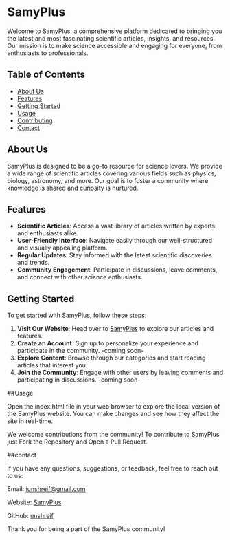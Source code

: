 # SamyPlus

Welcome to SamyPlus, a comprehensive platform dedicated to bringing you the latest and most fascinating scientific articles, insights, and resources. Our mission is to make science accessible and engaging for everyone, from enthusiasts to professionals.

## Table of Contents

- [About Us](#about-us)
- [Features](#features)
- [Getting Started](#getting-started)
- [Usage](#usage)
- [Contributing](#contributing)
- [Contact](#contact)

## About Us

SamyPlus is designed to be a go-to resource for science lovers. We provide a wide range of scientific articles covering various fields such as physics, biology, astronomy, and more. Our goal is to foster a community where knowledge is shared and curiosity is nurtured.

## Features

- **Scientific Articles**: Access a vast library of articles written by experts and enthusiasts alike.
- **User-Friendly Interface**: Navigate easily through our well-structured and visually appealing platform.
- **Regular Updates**: Stay informed with the latest scientific discoveries and trends.
- **Community Engagement**: Participate in discussions, leave comments, and connect with other science enthusiasts.

## Getting Started

To get started with SamyPlus, follow these steps:

1. **Visit Our Website**: Head over to [SamyPlus](https://unshreif.github.io/samyplus/) to explore our articles and features.
3. **Create an Account**: Sign up to personalize your experience and participate in the community. -coming soon-
4. **Explore Content**: Browse through our categories and start reading articles that interest you.
5. **Join the Community**: Engage with other users by leaving comments and participating in discussions. -coming soon-

##Usage

Open the index.html file in your web browser to explore the local version of the SamyPlus website. You can make changes and see how they affect the site in real-time.

We welcome contributions from the community! To contribute to SamyPlus just Fork the Repository and Open a Pull Request.

##contact

If you have any questions, suggestions, or feedback, feel free to reach out to us:

Email: iunshreif@gmail.com

Website: [SamyPlus](https://unshreif.github.io/samyplus/)

GitHub: [unshreif](https://github.com/unshreif)

Thank you for being a part of the SamyPlus community!
